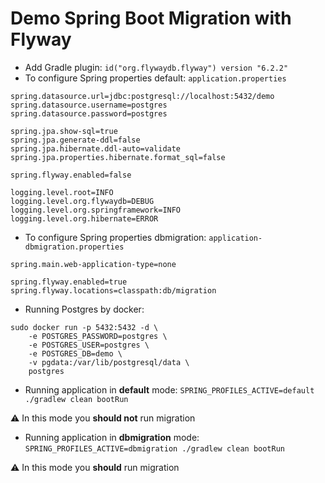 # Demo Spring Boot Migration with Flyway

- Add Gradle plugin: `id("org.flywaydb.flyway") version "6.2.2"`  
- To configure Spring properties default: `application.properties`   
     
```
spring.datasource.url=jdbc:postgresql://localhost:5432/demo
spring.datasource.username=postgres
spring.datasource.password=postgres

spring.jpa.show-sql=true
spring.jpa.generate-ddl=false
spring.jpa.hibernate.ddl-auto=validate
spring.jpa.properties.hibernate.format_sql=false

spring.flyway.enabled=false

logging.level.root=INFO
logging.level.org.flywaydb=DEBUG
logging.level.org.springframework=INFO
logging.level.org.hibernate=ERROR
```   
   
- To configure Spring properties dbmigration: `application-dbmigration.properties`   
```
spring.main.web-application-type=none

spring.flyway.enabled=true
spring.flyway.locations=classpath:db/migration
```

- Running Postgres by docker:   

```
sudo docker run -p 5432:5432 -d \
    -e POSTGRES_PASSWORD=postgres \
    -e POSTGRES_USER=postgres \
    -e POSTGRES_DB=demo \
    -v pgdata:/var/lib/postgresql/data \
    postgres
```

- Running application in **default** mode: `SPRING_PROFILES_ACTIVE=default ./gradlew clean bootRun`

:warning: In this mode you **should not** run migration  

- Running application in **dbmigration** mode: `SPRING_PROFILES_ACTIVE=dbmigration ./gradlew clean bootRun`

:warning: In this mode you **should** run migration